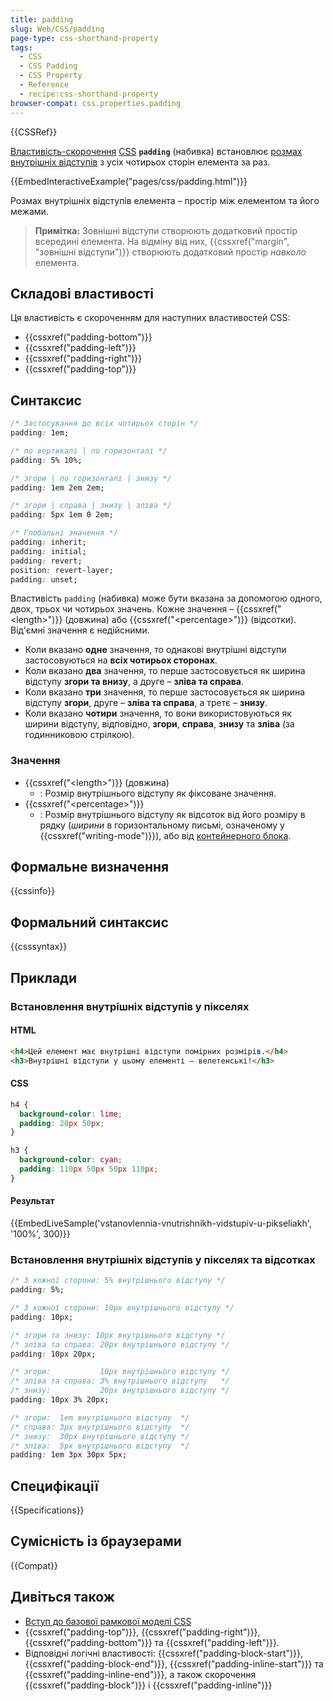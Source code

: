 ```yaml
---
title: padding
slug: Web/CSS/padding
page-type: css-shorthand-property
tags:
  - CSS
  - CSS Padding
  - CSS Property
  - Reference
  - recipe:css-shorthand-property
browser-compat: css.properties.padding
---
```


{{CSSRef}}

[Властивість-скорочення](/uk/docs/Web/CSS/Shorthand_properties) [CSS](/uk/docs/Web/CSS) **`padding`** (набивка) встановлює [розмах внутрішніх відступів](/uk/docs/Web/CSS/CSS_Box_Model/Introduction_to_the_CSS_box_model#padding_area) з усіх чотирьох сторін елемента за раз.

{{EmbedInteractiveExample("pages/css/padding.html")}}

Розмах внутрішніх відступів елемента – простір між елементом та його межами.

> **Примітка:** Зовнішні відступи створюють додатковий простір всередині елемента. На відміну від них, {{cssxref("margin", "зовнішні відступи")}} створюють додатковий простір _навколо_ елемента.

## Складові властивості

Ця властивість є скороченням для наступних властивостей CSS:

- {{cssxref("padding-bottom")}}
- {{cssxref("padding-left")}}
- {{cssxref("padding-right")}}
- {{cssxref("padding-top")}}

## Синтаксис

```css
/* Застосування до всіх чотирьох сторін */
padding: 1em;

/* по вертикалі | по горизонталі */
padding: 5% 10%;

/* згори | по горизонталі | знизу */
padding: 1em 2em 2em;

/* згори | справа | знизу | зліва */
padding: 5px 1em 0 2em;

/* Глобальні значення */
padding: inherit;
padding: initial;
padding: revert;
position: revert-layer;
padding: unset;
```

Властивість `padding` (набивка) може бути вказана за допомогою одного, двох, трьох чи чотирьох значень. Кожне значення – {{cssxref("&lt;length&gt;")}} (довжина) або {{cssxref("&lt;percentage&gt;")}} (відсотки). Від'ємні значення є недійсними.

- Коли вказано **одне** значення, то однакові внутрішні відступи застосовуються на **всіх чотирьох сторонах**.
- Коли вказано **два** значення, то перше застосовується як ширина відступу **згори та внизу**, а друге – **зліва та справа**.
- Коли вказано **три** значення, то перше застосовується як ширина відступу **згори**, друге – **зліва та справа**, а третє – **знизу**.
- Коли вказано **чотири** значення, то вони використовуються як ширини відступу, відповідно, **згори**, **справа**, **знизу** та **зліва** (за годинниковою стрілкою).

### Значення

- {{cssxref("&lt;length&gt;")}} (довжина)
  - : Розмір внутрішнього відступу як фіксоване значення.
- {{cssxref("&lt;percentage&gt;")}}
  - : Розмір внутрішнього відступу як відсоток від його розміру в рядку (_ширини_ в горизонтальному письмі, означеному у {{cssxref("writing-mode")}}), або від [контейнерного блока](/uk/docs/Web/CSS/Containing_block).

## Формальне визначення

{{cssinfo}}

## Формальний синтаксис

{{csssyntax}}

## Приклади

### Встановлення внутрішніх відступів у пікселях

#### HTML

```html
<h4>Цей елемент має внутрішні відступи помірних розмірів.</h4>
<h3>Внутрішні відступи у цьому елементі – велетенські!</h3>
```

#### CSS

```css
h4 {
  background-color: lime;
  padding: 20px 50px;
}

h3 {
  background-color: cyan;
  padding: 110px 50px 50px 110px;
}
```

#### Результат

{{EmbedLiveSample('vstanovlennia-vnutrishnikh-vidstupiv-u-pikseliakh', '100%', 300)}}

### Встановлення внутрішніх відступів у пікселях та відсотках

```css
/* З кожної сторони: 5% внутрішнього відступу */
padding: 5%;

/* З кожної сторони: 10px внутрішнього відступу */
padding: 10px;

/* згори та знизу: 10px внутрішнього відступу */
/* зліва та справа: 20px внутрішнього відступу */
padding: 10px 20px;

/* згори:           10px внутрішнього відступу */
/* зліва та справа: 3% внутрішнього відступу   */
/* знизу:           20px внутрішнього відступу */
padding: 10px 3% 20px;

/* згори:  1em внутрішнього відступу  */
/* справа: 3px внутрішнього відступу  */
/* знизу:  30px внутрішнього відступу */
/* зліва:  5px внутрішнього відступу  */
padding: 1em 3px 30px 5px;
```

## Специфікації

{{Specifications}}

## Сумісність із браузерами

{{Compat}}

## Дивіться також

- [Вступ до базової рамкової моделі CSS](/uk/docs/Web/CSS/CSS_Box_Model/Introduction_to_the_CSS_box_model)
- {{cssxref("padding-top")}}, {{cssxref("padding-right")}}, {{cssxref("padding-bottom")}} та {{cssxref("padding-left")}}.
- Відповідні логічні властивості: {{cssxref("padding-block-start")}}, {{cssxref("padding-block-end")}}, {{cssxref("padding-inline-start")}} та {{cssxref("padding-inline-end")}}, а також скорочення {{cssxref("padding-block")}} і {{cssxref("padding-inline")}}
